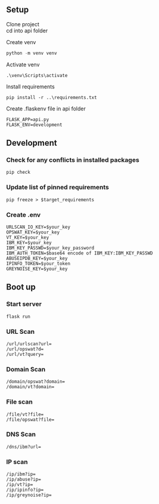 ## Setup


Clone project \
cd into api folder

Create venv
```python
python -m venv venv
```

Activate venv
```
.\venv\Scripts\activate
```

Install requirements
```
pip install -r ..\requirements.txt
```

Create .flaskenv file in api folder
```
FLASK_APP=api.py
FLASK_ENV=development
```

## Development


### Check for any conflicts in installed packages
```
pip check
```

### Update list of pinned requirements
```
pip freeze > $target_requirements
```

### Create .env
```
URLSCAN_IO_KEY=$your_key
OPSWAT_KEY=$your_key
VT_KEY=$your_key
IBM_KEY=$your_key
IBM_KEY_PASSWD=$your_key_password
IBM_AUTH_TOKEN=$base64 encode of IBM_KEY:IBM_KEY_PASSWD
ABUSEIPDB_KEY=$your_key
IPINFO_TOKEN=$your_token
GREYNOISE_KEY=$your_key
```
## Boot up


### Start server
```
flask run
```
### URL Scan
    /url/urlscan?url=
    /url/opswat?d=
    /url/vt?query=
### Domain Scan
    /domain/opswat?domain=
    /domain/vt?domain=
### File scan
    /file/vt?file=
    /file/opswat?file=
### DNS Scan
    /dns/ibm?url=
### IP scan
    /ip/ibm?ip=
    /ip/abuse?ip=
    /ip/vt?ip=
    /ip/ipinfo?ip=
    /ip/greynoise?ip=
